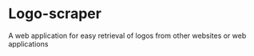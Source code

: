 # Logo-scraper
A web application for easy retrieval of logos from other websites or web applications
